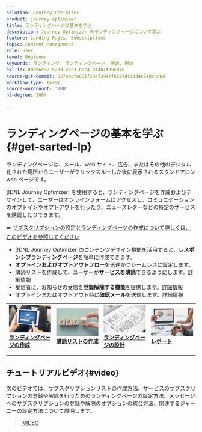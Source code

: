 ```yaml
---
solution: Journey Optimizer
product: journey optimizer
title: ランディングページの基本を学ぶ
description: Journey Optimizer のランディングページについて学ぶ
feature: Landing Pages, Subscriptions
topic: Content Management
role: User
level: Beginner
keywords: ランディング, ランディングページ, 開始, 開始
exl-id: 0da96e32-52ad-4cc3-bac4-844b1f39ed16
source-git-commit: 8579acfa881f29ef3947f6597dc11d4c740c3d68
workflow-type: tm+mt
source-wordcount: '208'
ht-degree: 100%

---
```


# ランディングページの基本を学ぶ {#get-sarted-lp}

ランディングページは、メール、web サイト、広告、またはその他のデジタル化された場所からユーザーがクリックスルーした後に表示されるスタンドアロン web ページです。

[!DNL Journey Optimizer] を使用すると、ランディングページを作成およびデザインして、ユーザーはオンラインフォームにアクセスし、コミュニケーションのオプトインやオプトアウトを行ったり、ニュースレターなどの特定のサービスを購読したりできます。

➡️ [サブスクリプションの設定とランディングページの作成について詳しくは、このビデオを参照してください](#video)

* [!DNL Journey Optimizer]のコンテンツデザイン機能を活用すると、**レスポンシブランディングページ**&#x200B;を簡単に作成できます。
* **オプトインおよびオプトアウトフロー**&#x200B;を迅速かつシームレスに設定します。
* 購読リストを作成して、ユーザーが&#x200B;**サービスを購読**&#x200B;できるようにします。[詳細情報](lp-use-cases.md#subscription-to-a-service)
* 受信者に、お知らせの受信を&#x200B;**登録解除する機能**&#x200B;を提供します。[詳細情報](lp-use-cases.md#opt-out)
* オプトインまたはオプトアウト時に&#x200B;**確認メール**&#x200B;を送信します。[詳細情報](lp-use-cases.md#send-confirmation-email)

<table style="table-layout:fixed"><tr style="border: 0;">
<td>
<a href="create-lp.md">
<img alt="リード" src="../assets/do-not-localize/lp-subscription.jpeg">
</a>
<div><a href="create-lp.md"><strong>ランディングページの作成</strong>
</div>
<p>
</td>
<td>
<a href="subscription-list.md">
<img alt="低頻度" src="../assets/do-not-localize/lp-list.jpg">
</a>
<div>
<a href="subscription-list.md"><strong>購読リストの作成</strong></a>
</div>
<p></td>
<td>
<a href="design-lp.md">
<img alt="検証" src="../assets/do-not-localize/lp-design.jpg">
</a>
<div>
<a href="design-lp.md"><strong>ランディングページの設計</strong></a>
</div>
<p>
</td>
<td>
<a href="../reports/lp-report-live.md">
<img alt="検証" src="../assets/do-not-localize/lp-reporting.jpg">
</a>
<div>
<a href="../reports/lp-report-live.md"><strong>レポート</strong></a>
</div>
<p>
</td>
</tr></table>

## チュートリアルビデオ{#video}

次のビデオでは、サブスクリプションリストの作成方法、サービスのサブスクリプションの登録や解除を行うためのランディングページの設定方法、メッセージへのサブスクリプションの登録や解除のオプションの統合方法、関連するジャーニーの設定方法について説明します。

>[!VIDEO](https://video.tv.adobe.com/v/341280?quality=12&learn=on)